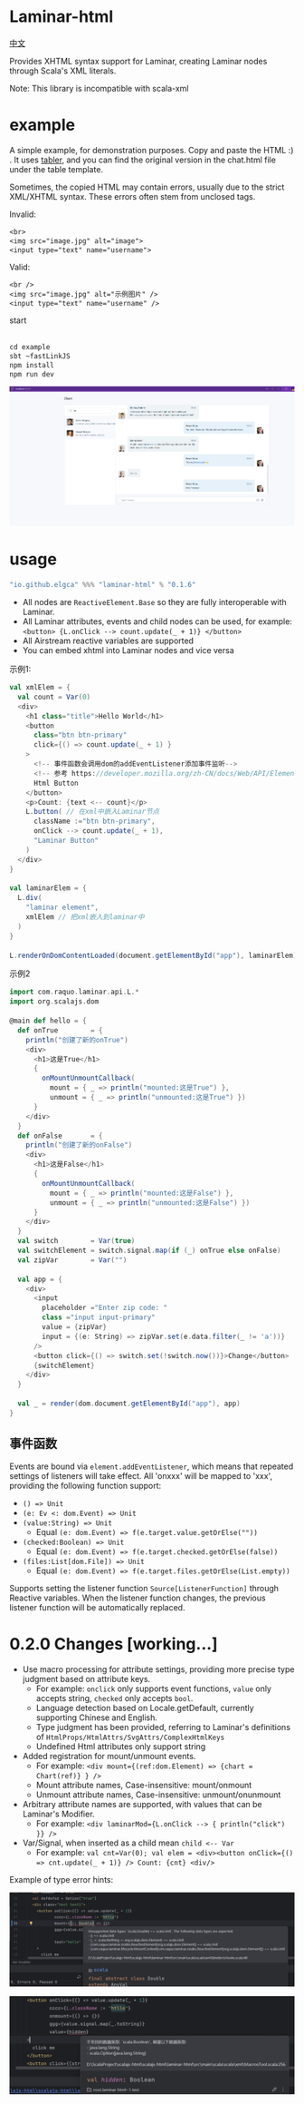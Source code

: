 # Laminar-html

[中文](readme.md)

Provides XHTML syntax support for Laminar, creating Laminar nodes through Scala's XML literals.

Note: This library is incompatible with scala-xml


# example

A simple example, for demonstration purposes. Copy and paste the HTML :) . 
It uses [tabler](https://preview.tabler.io/chat.html), and you can find the original 
version in the chat.html file under the table template.

Sometimes, the copied HTML may contain errors,
usually due to the strict XML/XHTML syntax.
These errors often stem from unclosed tags.

Invalid:

```xhtml
<br>
<img src="image.jpg" alt="image">
<input type="text" name="username">
```

Valid:

```xhtml
<br />
<img src="image.jpg" alt="示例图片" />
<input type="text" name="username" />
```

start

```shell

cd example
sbt ~fastLinkJS
npm install
npm run dev
```

![img_1.png](images/img_1.png)


# usage

```scala
"io.github.elgca" %%% "laminar-html" % "0.1.6"
```

- All nodes are `ReactiveElement.Base` so they are fully interoperable with Laminar.
- All Laminar attributes, events and child nodes can be used, for example: `<button> {L.onClick --> count.update(_ + 1)} </button>`
- All Airstream reactive variables are supported
- You can embed xhtml into Laminar nodes and vice versa

示例1:

```scala
val xmlElem = {
  val count = Var(0)
  <div>
    <h1 class="title">Hello World</h1>
    <button 
      class="btn btn-primary"
      click={() => count.update(_ + 1) }
    >
      <!-- 事件函数会调用dom的addEventListener添加事件监听-->
      <!-- 参考 https://developer.mozilla.org/zh-CN/docs/Web/API/Element/click_event-->
      Html Button
    </button>
    <p>Count: {text <-- count}</p>
    L.button( // 在xml中嵌入Laminar节点
      className :="btn btn-primary",
      onClick --> count.update(_ + 1),
      "Laminar Button"
    )
  </div>
}

val laminarElem = {
  L.div(
    "laminar element",
    xmlElem // 把xml嵌入到laminar中
  )
}

L.renderOnDomContentLoaded(document.getElementById("app"), laminarElem)
```

示例2

```scala
import com.raquo.laminar.api.L.*
import org.scalajs.dom

@main def hello = {
  def onTrue        = {
    println("创建了新的onTrue")
    <div>
      <h1>这是True</h1>
      {
        onMountUnmountCallback(
          mount = { _ => println("mounted:这是True") },
          unmount = { _ => println("unmounted:这是True") })
      }
    </div>
  }
  def onFalse       = {
    println("创建了新的onFalse")
    <div>
      <h1>这是False</h1>
      {
        onMountUnmountCallback(
          mount = { _ => println("mounted:这是False") },
          unmount = { _ => println("unmounted:这是False") })
      }
    </div>
  }
  val switch        = Var(true)
  val switchElement = switch.signal.map(if (_) onTrue else onFalse)
  val zipVar        = Var("")

  val app = {
    <div>
      <input
        placeholder ="Enter zip code: "
        class ="input input-primary"
        value = {zipVar}
        input = {(e: String) => zipVar.set(e.data.filter(_ != 'a'))}
      />
      <button click={() => switch.set(!switch.now())}>Change</button>
      {switchElement}
    </div>
  }

  val _ = render(dom.document.getElementById("app"), app)
}
```

## 事件函数

Events are bound via `element.addEventListener`, which means that repeated settings of listeners will take effect.
All 'onxxx' will be mapped to 'xxx', providing the following function support:

- `() => Unit`
- `(e: Ev <: dom.Event) => Unit`
- `(value:String) => Unit`
  - Equal `(e: dom.Event) => f(e.target.value.getOrElse(""))`
- `(checked:Boolean) => Unit`
  - Equal `(e: dom.Event) => f(e.target.checked.getOrElse(false))`
- `(files:List[dom.File]) => Unit`
  - Equal `(e: dom.Event) => f(e.target.files.getOrElse(List.empty))`

Supports setting the listener function `Source[ListenerFunction]` through Reactive variables.
When the listener function changes, the previous listener function will be automatically replaced.

# 0.2.0 Changes [working...]

- Use macro processing for attribute settings, providing more precise type judgment based on attribute keys.
  - For example: `onclick` only supports event functions, `value` only accepts string, `checked` only accepts `bool`.
  - Language detection based on Locale.getDefault, currently supporting Chinese and English.
  - Type judgment has been provided, referring to Laminar's definitions of `HtmlProps/HtmlAttrs/SvgAttrs/ComplexHtmlKeys`
  - Undefined Html attributes only support string
- Added registration for mount/unmount events.
  - For example: `<div mount={(ref:dom.Element) => {chart =  Chart(ref)} } />`
  - Mount attribute names, Case-insensitive:  mount/onmount
  - Unmount attribute names, Case-insensitive:  unmount/onunmount
- Arbitrary attribute names are supported, with values that can be Laminar's Modifier.
  - For example: `<div laminarMod={L.onClick --> { println("click") }} />`
- Var/Signal, when inserted as a child mean `child <-- Var`
  - For example: `val cnt=Var(0); val elem = <div><button onClick={() => cnt.update(_ + 1)} /> Count: {cnt} <div/>`

Example of type error hints:

![img.png](images/img.png)

![img.png](images/img_zh.png)
